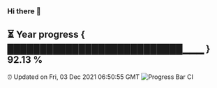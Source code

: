 ### Hi there 👋
⏳ Year progress { ███████████████████████████▁▁▁ } 92.13 %
---
⏰ Updated on Fri, 03 Dec 2021 06:50:55 GMT
![Progress Bar CI](https://github.com/liununu/liununu/workflows/Progress%20Bar%20CI/badge.svg)
